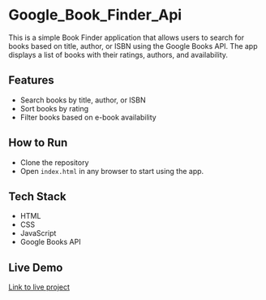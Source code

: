 # Google_Book_Finder_Api

This is a simple Book Finder application that allows users to search for books based on title, author, or ISBN using the Google Books API. The app displays a list of books with their ratings, authors, and availability.

## Features
- Search books by title, author, or ISBN
- Sort books by rating
- Filter books based on e-book availability

## How to Run
- Clone the repository
- Open `index.html` in any browser to start using the app.

## Tech Stack
- HTML
- CSS
- JavaScript
- Google Books API

## Live Demo
[Link to live project](https://naikritesh.github.io/Google_Book_Finder_Api/)
